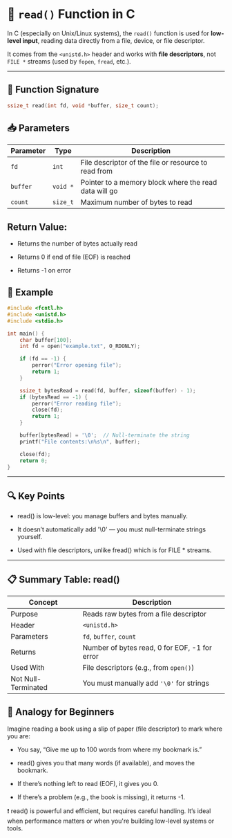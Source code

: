 # 📖 `read()` Function in C

In C (especially on Unix/Linux systems), the `read()` function is used for **low-level input**, reading data directly from a file, device, or file descriptor.

It comes from the `<unistd.h>` header and works with **file descriptors**, not `FILE *` streams (used by `fopen`, `fread`, etc.).

---

## 📌 Function Signature

```c
ssize_t read(int fd, void *buffer, size_t count);
```

## 📥 Parameters 

| Parameter | Type         | Description                                            |
|-----------|--------------|--------------------------------------------------------|
| `fd`      | `int`        | File descriptor of the file or resource to read from   |
| `buffer`  | `void *`     | Pointer to a memory block where the read data will go  |
| `count`   | `size_t`     | Maximum number of bytes to read                        |

## Return Value:
- Returns the number of bytes actually read

- Returns 0 if end of file (EOF) is reached

- Returns -1 on error

## 🧪 Example
```c
#include <fcntl.h>
#include <unistd.h>
#include <stdio.h>

int main() {
    char buffer[100];
    int fd = open("example.txt", O_RDONLY);

    if (fd == -1) {
        perror("Error opening file");
        return 1;
    }

    ssize_t bytesRead = read(fd, buffer, sizeof(buffer) - 1);
    if (bytesRead == -1) {
        perror("Error reading file");
        close(fd);
        return 1;
    }

    buffer[bytesRead] = '\0';  // Null-terminate the string
    printf("File contents:\n%s\n", buffer);

    close(fd);
    return 0;
}
```
---

## 🔍 Key Points
- read() is low-level: you manage buffers and bytes manually.

- It doesn’t automatically add '\0' — you must null-terminate strings yourself.

- Used with file descriptors, unlike fread() which is for FILE * streams.

---

## 📋 Summary Table: read()

| Concept         | Description                                       |
|-----------------|---------------------------------------------------|
| Purpose         | Reads raw bytes from a file descriptor            |
| Header          | `<unistd.h>`                                      |
| Parameters      | `fd`, `buffer`, `count`                           |
| Returns         | Number of bytes read, 0 for EOF, -1 for error     |
| Used With       | File descriptors (e.g., from `open()`)            |
| Not Null-Terminated | You must manually add `'\0'` for strings     |

## 🧠 Analogy for Beginners
Imagine reading a book using a slip of paper (file descriptor) to mark where you are:

- You say, “Give me up to 100 words from where my bookmark is.”

- read() gives you that many words (if available), and moves the bookmark.

- If there’s nothing left to read (EOF), it gives you 0.

- If there’s a problem (e.g., the book is missing), it returns -1.


❗ read() is powerful and efficient, but requires careful handling. It’s ideal when performance matters or when you're building low-level systems or tools.
